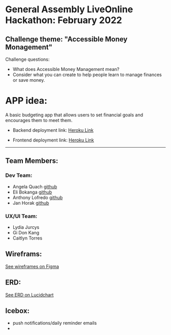 # <b>General Assembly LiveOnline Hackathon: February 2022</b>

## Challenge theme: "Accessible Money Monagement"

Challenge questions: 
* What does Accessible Money Management mean?
* Consider what you can create to help people learn to manage finances or save money. 



# APP idea:
A basic budgeting app that allows users to set financial goals and encourages them to meet them.

* Backend deployment link: [Heroku Link](https://hackathon-2-15-22.herokuapp.com)

* Frontend deployment link: [Heroku Link](https://frontend-nine-tawny.vercel.app/)

---
## Team Members: 

### Dev Team: 

* Angela Quach [github](https://github.com/eyeseegIT)
* Eli Bokanga [github](https://github.com/elikyaB)
* Anthony Lofredo [github](https://github.com/Lofredoa1)
* Jan Horak [github](https://github.com/MrJanHorak)

### UX/UI Team:  
* Lydia Jurcys
* Gi Don Kang
* Caitlyn Torres


## Wireframs: 

[See wireframes on Figma](https://www.figma.com/file/o4nO2QfYkVxNebshuc5XhR/Hackathon-Project?node-id=0%3A1)

## ERD:
[See ERD on Lucidchart](https://lucid.app/lucidchart/59dadab8-1c7b-4f6a-9cc5-ca110b3723cd/edit?invitationId=inv_9969d2dd-c746-4480-9b22-41ac4b57533d&referringApp=slack&page=0_0#)

## Icebox:

  * push notifications/daily reminder emails
  * 
